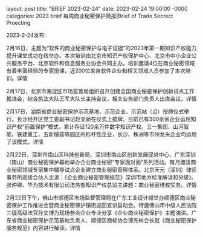 layout: post
title: "BRIEF 2023-02-24"
date: 2023-02-24 19:00:00 -0000
categories: 2023 brief
每周商业秘密保护简报|Brief of Trade Secrect Proecting

2023-2-24发布:

2月16日，主题为“软件的商业秘密保护与电子证据”的2023年第一期知识产权能力提升课堂成功在线举办。本次培训由北京市知识产权保护中心、北京市中小企业公共服务平台、北京软件和信息服务业协会共同主办。培训邀请4位在商业秘密领域有着丰富经验的专家授课，近200位来自软件企业和相关领域人员参加了本次培训。详情

2月17日，北京市海淀区市场监管局组织召开创建全国商业秘密保护创新试点工作推进会，综合执法大队王军大队长主持会议，相关业务部门负责人出席会议。详情

2月17日，湖南省商业秘密保护示范基地、示范企业、示范站（点）授牌仪式举行。长沙经开区党工委副书记赵文骄在仪式上接牌。目前已有300余家企业运用知识产权“前置保护”模式，累计存证120余万件数字知识产权。三一集团、山河智能、铁建重工、五新隧装等园区内标杆性企业，长沙、株洲等市州龙头企业均运用了该模式。详情

2月22日，深圳市南山区科技创新局、深圳市南山区创新发展促进中心、广东深圳（南山）商业秘密保护基地举办企业商业秘密“专家面对面”系列活动。每月邀请商业秘密领域专家集中辅导试点企业建立商业秘密管理体系。北京天元（深圳）律师事务所高级合伙人主讲：《企业商业秘密管理规范》深圳市地方标准解读和分级》。张仲卿、华为技术有限公司法务部知识产权总监主讲题：商业秘密维权实务。详情

2月22日下午，佛山市顺德区市场监督管理局在广东工业设计城举办顺德区商业秘密保护工作推进会暨商业秘密保护镇街巡回宣讲启动会。特邀佛山市中级人民法院三级高级法官孙文博为现场参会企业专业分享《企业商业秘密保护》主题演讲。广东省商业秘密保护示范基地负责人、顺德区商标协会谭先彬会长就《商业秘密保护服务规范》内容进行解读。详情
